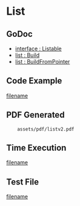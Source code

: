 # List

## GoDoc
* [interface : Listable](https://pkg.go.dev/github.com/johnfercher/maroto/v2/pkg/components/list#Listable)
* [list : Build](https://pkg.go.dev/github.com/johnfercher/maroto/v2/pkg/components/list#Build)
* [list : BuildFromPointer](https://pkg.go.dev/github.com/johnfercher/maroto/v2/pkg/components/list#BuildFromPointer)

## Code Example
[filename](../../assets/examples/list/v2/main.go ':include :type=code')

## PDF Generated
```pdf
	assets/pdf/listv2.pdf
```
## Time Execution
[filename](../../assets/text/listv2.txt  ':include :type=code')

## Test File
[filename](https://raw.githubusercontent.com/johnfercher/maroto/master/test/maroto/examples/list.json  ':include :type=code')